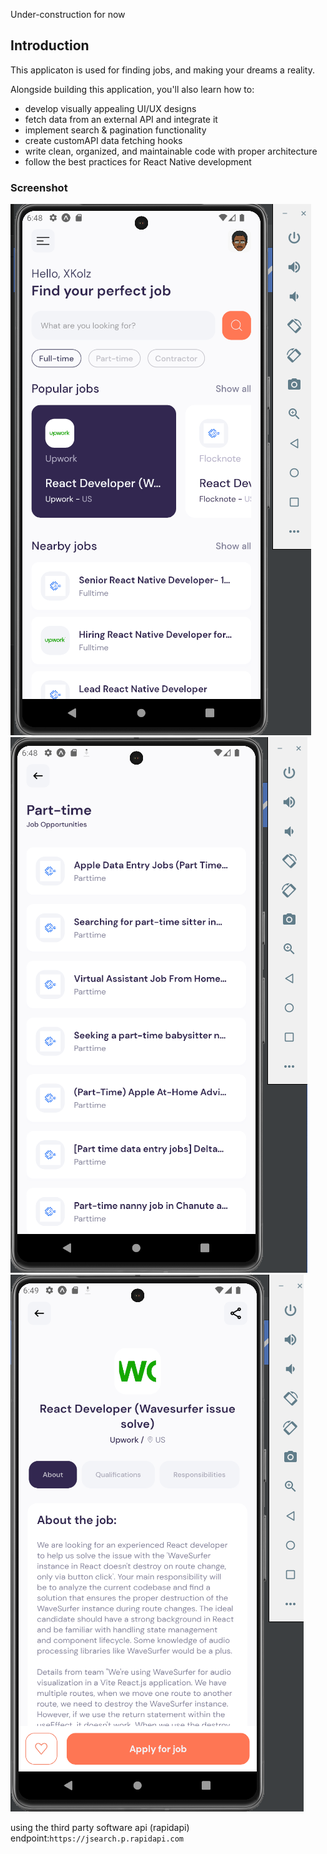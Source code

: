 Under-construction for now
## Introduction
This applicaton is used for finding jobs, and making your dreams a reality.

Alongside building this application, you'll also learn how to:
- develop visually appealing UI/UX designs
- fetch data from an external API and integrate it
- implement search & pagination functionality
- create customAPI data fetching hooks
- write clean, organized, and maintainable code with proper architecture
- follow the best practices for React Native development

### Screenshot

![Assets](<assets/Screenshots/Screenshot (2).png>)
![Assets](<assets/Screenshots/Screenshot (3).png>)![Assets](<assets/Screenshots/Screenshot (4).png>)

using the third party software api (rapidapi)
endpoint:`https://jsearch.p.rapidapi.com`